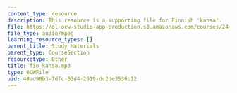 ```yaml
---
content_type: resource
description: This resource is a supporting file for Finnish 'kansa'.
file: https://ol-ocw-studio-app-production.s3.amazonaws.com/courses/24-901-language-and-its-structure-i-phonology-fall-2010/40ad98b37dfc03d42619dc2de3536b12_fin_kansa.mp3
file_type: audio/mpeg
learning_resource_types: []
parent_title: Study Materials
parent_type: CourseSection
resourcetype: Other
title: fin_kansa.mp3
type: OCWFile
uid: 40ad98b3-7dfc-03d4-2619-dc2de3536b12
---
```

